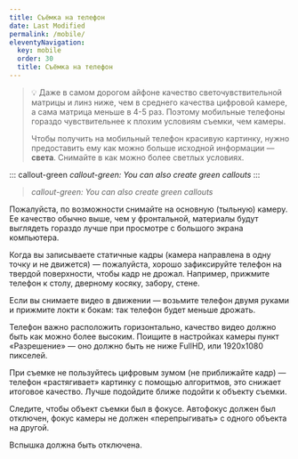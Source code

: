 ```yaml
---
title: Съёмка на телефон
date: Last Modified 
permalink: /mobile/
eleventyNavigation:
  key: mobile
  order: 30
  title: Съёмка на телефон
---
```


<blockquote class='callout'>
💡 Даже в самом дорогом айфоне качество светочувствительной матрицы и линз ниже, чем в среднего качества цифровой камере, а сама матрица меньше в 4-5 раз. Поэтому мобильные телефоны гораздо чувствительнее к плохим условиям съемки, чем камеры.

Чтобы получить на мобильный телефон красивую картинку, нужно предоставить ему как можно больше исходной информации — **света**. Снимайте в как можно более светлых условиях.
</blockquote>

::: callout-green
*callout-green: You can also create green callouts*
:::


>*callout-green: You can also create green callouts*

Пожалуйста, по возможности снимайте на основную (тыльную) камеру. Ее качество обычно выше, чем у фронтальной, материалы будут выглядеть гораздо лучше при просмотре с большого экрана компьютера.

Когда вы записываете статичные кадры (камера направлена в одну точку и не движется) — пожалуйста, хорошо зафиксируйте телефон на твердой поверхности, чтобы кадр не дрожал. Например, прижмите телефон к столу, дверному косяку, забору, стене.

Если вы снимаете видео в движении — возьмите телефон двумя руками и прижмите локти к бокам: так телефон будет меньше дрожать.

Телефон важно расположить горизонтально, качество видео должно быть как можно более высоким. Поищите в настройках камеры пункт «Разрешение» — оно должно быть не ниже FullHD, или 1920x1080 пикселей.  

При съемке не пользуйтесь цифровым зумом (не приближайте кадр) — телефон «растягивает» картинку с помощью алгоритмов, это снижает итоговое качество. Лучше подойдите ближе подойти к объекту съемки.

Следите, чтобы объект съемки был в фокусе. Автофокус должен был отключен, фокус камеры не должен «перепрыгивать» с одного объекта на другой.

Вспышка должна быть отключена. 